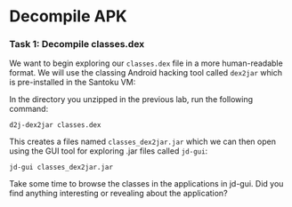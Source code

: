 # Decompile APK

### Task 1: Decompile classes.dex
We want to begin exploring our `classes.dex` file in a more human-readable format. We will use the classing Android hacking tool called `dex2jar` which is pre-installed in the Santoku VM:

In the directory you unzipped in the previous lab, run the following command:
```
d2j-dex2jar classes.dex
```

This creates a files named `classes_dex2jar.jar` which we can then open using the GUI tool for exploring .jar files called `jd-gui`:

```
jd-gui classes_dex2jar.jar
```

Take some time to browse the classes in the applications in jd-gui. Did you find anything interesting or revealing about the application?
